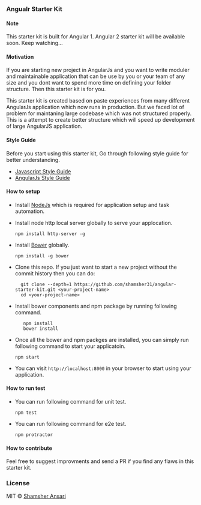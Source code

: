### Angualr Starter Kit

#### Note
This starter kit is built for Angular 1. Angular 2 starter kit will be available soon. Keep watching...

#### Motivation
If you are starting new project in AngularJs and you want to write moduler and maintainable application that can be use by
you or your team of any size and you dont want to spend more time on defining your folder structure. Then this starter kit
is for you.

This starter kit is created based on paste experiences from many different AngularJs application which now runs in production.
But we faced lot of problem for maintaning large codebase which was not structured properly. This is a attempt to create better
structure which will speed up development of large AngularJS application.

#### Style Guide
Before you start using this starter kit, Go through following style guide for better understanding.
* [Javascript Style Guide](https://github.com/airbnb/javascript)
* [AngularJs Style Guide](https://github.com/johnpapa/angular-styleguide)

#### How to setup

* Install [NodeJs](http://nodejs.org/) which is required for application setup and task automation.

* Install node http local server globally to serve your applocation.

   ``` npm install http-server -g ```

* Install [Bower](http://bower.io/) globally.

    ``` npm install -g bower ```

* Clone this repo. If you just want to start a new project without the commit history then you can do:

   ``` 
     git clone --depth=1 https://github.com/shamsher31/angular-starter-kit.git <your-project-name> 
     cd <your-project-name>  
   ```

* Install bower components and npm package by running following command.

   ``` 
      npm install 
      bower install
   ```

* Once all the bower and npm packges are installed, you can simply run following command to start your applicatoin.

   ``` npm start ```
   
* You can visit ``` http://localhost:8000 ``` in your browser to start using your application.

#### How to run test

* You can run following command for unit test.

   ``` npm test ```
   
* You can run following command for e2e test.
  
   ``` npm protractor ```
   
#### How to contribute

Feel free to suggest improvments and send a PR if you find any flaws in this starter kit.

### License
MIT © [Shamsher Ansari](https://github.com/shamsher)

